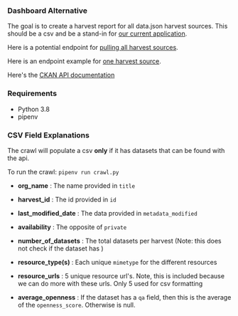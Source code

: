 ### Dashboard Alternative

The goal is to create a harvest report for all data.json harvest sources. This should be a csv and be a stand-in for [our current application](https://labs.data.gov/dashboard/offices/qa).


Here is a potential endpoint for [pulling all harvest sources](https://catalog.data.gov/api/3/action/package_search?rows=10000&q=type:harvest%20source_type:datajson).


Here is an endpoint example for [one harvest source](https://catalog.data.gov/api/3/action/package_search?q=harvest_source_id:55670d71-b811-4fef-9601-97ff5fcc4ae7).

Here's the [CKAN API documentation](https://docs.ckan.org/en/ckan-2.3.5/api/index.html)


### Requirements

- Python 3.8
- pipenv


### CSV Field Explanations

The crawl will populate a csv **only** if it has datasets that can be found with the api.

To run the crawl: `pipenv run crawl.py`

- **org_name** : The name provided in `title`

- **harvest_id** : The id provided in `id`

- **last_modified_date** : The data provided in `metadata_modified`

- **availability** : The opposite of `private`

- **number_of_datasets** : The total datasets per harvest (Note: this does not check if the dataset has )

- **resource_type(s)** : Each unique `mimetype` for the different resources

- **resource_urls** : 5 unique resource url's. Note, this is included because we can do more with these urls. Only 5 used for csv formatting

- **average_openness** : If the dataset has a `qa` field, then this is the average of the `openness_score`. Otherwise is null.
